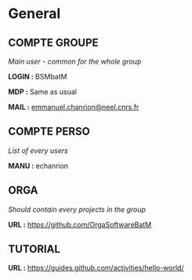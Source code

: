 # General

## COMPTE GROUPE
*Main user - common for the whole group*

**LOGIN 	:**	BSMbatM

**MDP	:**	Same as usual

**MAIL	:**	emmanuel.chanrion@neel.cnrs.fr


## COMPTE PERSO
*List of every users*

**MANU	:**	echanrion


## ORGA
*Should contain every projects in the group*

**URL :**	https://github.com/OrgaSoftwareBatM


## TUTORIAL
**URL	:**	https://guides.github.com/activities/hello-world/
